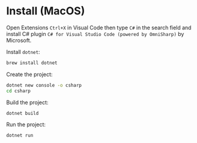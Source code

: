 # Install (MacOS)

Open Extensions `Ctrl+X` in Visual Code then type `C#` in the search field and install C# plugin `C# for Visual Studio Code (powered by OmniSharp)` by Microsoft.

Install `dotnet`:
```bash
brew install dotnet
```

Create the project:
```bash
dotnet new console -o csharp
cd csharp
```

Build the project:
```bash
dotnet build
```

Run the project:
```bash
dotnet run
```
